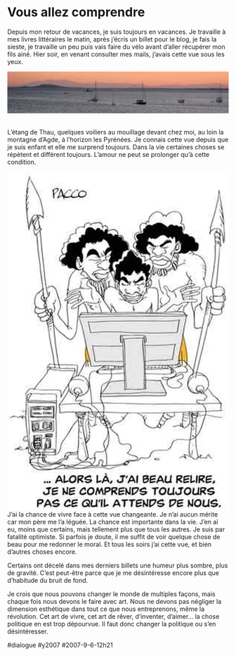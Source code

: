 # Vous allez comprendre

Depuis mon retour de vacances, je suis toujours en vacances. Je travaille à mes livres littéraires le matin, après j’écris un billet pour le blog, je fais la sieste, je travaille un peu puis vais faire du vélo avant d’aller récupérer mon fils ainé. Hier soir, en venant consulter mes mails, j’avais cette vue sous les yeux.

![](_i/20070904vue1.webp) 

L’étang de Thau, quelques voiliers au mouillage devant chez moi, au loin la montagne d’Agde, à l’horizon les Pyrénées. Je connais cette vue depuis que je suis enfant et elle me surprend toujours. Dans la vie certaines choses se répètent et diffèrent toujours. L’amour ne peut se prolonger qu’à cette condition.

[![Pacco](_i/20070906pacco.webp)](http://www.fuckingkarma.com)J’ai la chance de vivre face à cette vue changeante. Je n’ai aucun mérite car mon père me l’a léguée. La chance est importante dans la vie. J’en ai eu, moins que certains, mais tellement plus que tous les autres. Je suis par fatalité optimiste. Si parfois je doute, il me suffit de voir quelque chose de beau pour me redonner le moral. Et tous les soirs j’ai cette vue, et bien d’autres choses encore.

Certains ont décelé dans mes derniers billets une humeur plus sombre, plus de gravité. C’est peut-être parce que je me désintéresse encore plus que d’habitude du bruit de fond.

Je crois que nous pouvons changer le monde de multiples façons, mais chaque fois nous devons le faire avec art. Nous ne devons pas négliger la dimension esthétique dans tout ce que nous entreprenons, même la révolution. Cet art de vivre, cet art de rêver, d’inventer, d’aimer… la chose politique en est trop dépourvue. Il faut donc changer la politique ou s’en désintéresser.

#dialogue #y2007 #2007-9-6-12h21
